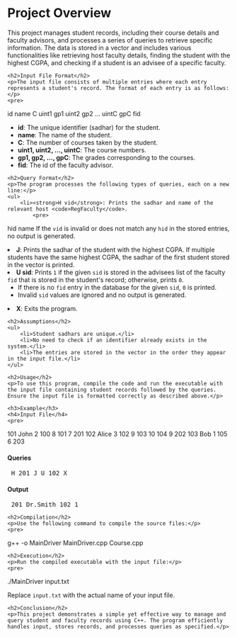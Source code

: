 <!DOCTYPE html>
<html lang="en">
<head>
    <meta charset="UTF-8">
    <meta name="viewport" content="width=device-width, initial-scale=1.0">
    <title>Project Documentation</title>
</head>
<body>
    <h1>Project Overview</h1>
    <p>This project manages student records, including their course details and faculty advisors, and processes a series of queries to retrieve specific information. The data is stored in a vector and includes various functionalities like retrieving host faculty details, finding the student with the highest CGPA, and checking if a student is an advisee of a specific faculty.</p>
    
    <h2>Input File Format</h2>
    <p>The input file consists of multiple entries where each entry represents a student's record. The format of each entry is as follows:</p>
    <pre>
id name C uint1 gp1 uint2 gp2 ... uintC gpC fid
    </pre>
    <ul>
        <li><strong>id</strong>: The unique identifier (sadhar) for the student.</li>
        <li><strong>name</strong>: The name of the student.</li>
        <li><strong>C</strong>: The number of courses taken by the student.</li>
        <li><strong>uint1, uint2, ..., uintC</strong>: The course numbers.</li>
        <li><strong>gp1, gp2, ..., gpC</strong>: The grades corresponding to the courses.</li>
        <li><strong>fid</strong>: The id of the faculty advisor.</li>
    </ul>

    <h2>Query Format</h2>
    <p>The program processes the following types of queries, each on a new line:</p>
    <ul>
        <li><strong>H vid</strong>: Prints the sadhar and name of the relevant host <code>RegFaculty</code>.
            <pre>
hid name
            </pre>
            If the <code>vid</code> is invalid or does not match any <code>hid</code> in the stored entries, no output is generated.
        </li>
        <li><strong>J</strong>: Prints the sadhar of the student with the highest CGPA. If multiple students have the same highest CGPA, the sadhar of the first student stored in the vector is printed.</li>
        <li><strong>U sid</strong>: Prints <code>1</code> if the given <code>sid</code> is stored in the advisees list of the faculty <code>fid</code> that is stored in the student's record; otherwise, prints <code>0</code>.
            <ul>
                <li>If there is no <code>fid</code> entry in the database for the given <code>sid</code>, <code>0</code> is printed.</li>
                <li>Invalid <code>sid</code> values are ignored and no output is generated.</li>
            </ul>
        </li>
        <li><strong>X</strong>: Exits the program.</li>
    </ul>

    <h2>Assumptions</h2>
    <ul>
        <li>Student sadhars are unique.</li>
        <li>No need to check if an identifier already exists in the system.</li>
        <li>The entries are stored in the vector in the order they appear in the input file.</li>
    </ul>

    <h2>Usage</h2>
    <p>To use this program, compile the code and run the executable with the input file containing student records followed by the queries. Ensure the input file is formatted correctly as described above.</p>

    <h3>Example</h3>
    <h4>Input File</h4>
    <pre>
101 John 2 100 8 101 7 201
102 Alice 3 102 9 103 10 104 9 202
103 Bob 1 105 6 203
    </pre>
    <h4>Queries</h4>
    <pre>
H 201
J
U 102
X
    </pre>
    <h4>Output</h4>
    <pre>
201 Dr.Smith
102
1
    </pre>

    <h2>Compilation</h2>
    <p>Use the following command to compile the source files:</p>
    <pre>
g++ -o MainDriver MainDriver.cpp Course.cpp
    </pre>

    <h2>Execution</h2>
    <p>Run the compiled executable with the input file:</p>
    <pre>
./MainDriver input.txt
    </pre>
    <p>Replace <code>input.txt</code> with the actual name of your input file.</p>

    <h2>Conclusion</h2>
    <p>This project demonstrates a simple yet effective way to manage and query student and faculty records using C++. The program efficiently handles input, stores records, and processes queries as specified.</p>
</body>
</html>
